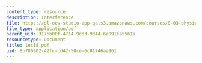 ```yaml
---
content_type: resource
description: Interference
file: https://ol-ocw-studio-app-qa.s3.amazonaws.com/courses/8-03-physics-iii-spring-2003/8b78690242fccd4250ce6c81746aa961_lec18.pdf
file_type: application/pdf
parent_uid: 3175b00f-4714-9dd3-9d44-6a091fa5561a
resourcetype: Document
title: lec18.pdf
uid: 8b786902-42fc-cd42-50ce-6c81746aa961
---
```

